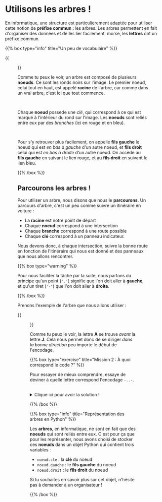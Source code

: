 # Utilisons les arbres !

En informatique, une structure est particulièrement adaptée pour utiliser cette
notion de **préfixe commun** : les arbres.
Les arbres permettent en fait d'organiser des données et de les lier facilement.
morse, les **lettres** ont un préfixe commun.

{{% box type="info" title="Un peu de vocabulaire" %}}

{{<figure src="resources/images/tree_example.svg" width=700 >}}

Comme tu peux le voir, un arbre est composé de plusieurs **noeuds**. Ce sont les
ronds noirs sur l'image. Le premier noeud, celui tout en haut, est appelé
**racine** de l'arbre, car comme dans un vrai arbre, c'est ici que tout commence.

<br/>

Chaque **noeud** possède une _clé_, qui correspond à ce qui est marqué à
l'intérieur du rond sur l'image. Les **noeuds** sont reliés entre eux par des
_branches_ (ici en rouge et en bleu).

<br/>

Pour s'y retrouver plus facilement, on appelle **fils gauche** le noeud qui est
_en bas à gauche_ d'un autre noeud, et **fils droit** celui qui est _en bas à
droite_ d'un autre noeud. On accède au **fils gauche** en suivant le lien
rouge, et au **fils droit** en suivant le lien bleu. 

{{% /box %}}

## Parcourons les arbres !

Pour utiliser un arbre, nous disons que nous le **parcourons**. Un parcours
d'arbre, c'est un peu comme suivre un itinéraire en voiture :

- La **racine** est notre point de départ
- Chaque **noeud** correspond à une intersection
- Chaque **branche** correspond à une route possible
- Chaque **clé** correspond à un panneau indicateur. 

Nous devons donc, à chaque intersection, suivre la bonne route en fonction de
l'itinéraire qui nous est donné et des panneaux que nous allons rencontrer. 

{{% box type="warning" %}}

Pour nous faciliter la tâche par la suite, nous partons du principe qu'un
point (`'.'`) signifie que l'on doit aller à **gauche**, et qu'un tiret (`'-'`)
que l'on doit aller à **droite**.

{{% /box %}}

Prenons l'exemple de l'arbre que nous allons utiliser :

{{<figure src="resources/images/bintree_morse_code.png" >}}

Comme tu peux le voir, la lettre **A** se trouve _avant_ la lettre **J**. Cela
nous permet donc de se diriger _dans la bonne direction_ peu importe le début de
l'encodage. 

{{% box type="exercise" title="Mission 2 : À quoi correspond le code ?" %}}

Pour essayer de mieux comprendre, essaye de deviner à quelle lettre correspond
l'encodage `-..-`.

<br/>

<details>
<summary>Clique ici pour avoir la solution !</summary>

`-..-` est la traduction de la lettre `X` en morse.

Faisons ensemble toutes les étapes pour mieux comprendre.

Nous utiliserons ce schéma afin que les explications soient plus claires :

{{<figure src="resources/images/bintree_morse_code_x_example.png" >}}

1. Le mot `-..-` commence par un trait (`-`). Nous allons donc d'abord aller
   vers la droite en empruntant le <font color="#4287f5">chemin bleu</font>.
2. Nous avons ensuite un point (`.`), nous prenons donc ensuite le chemin allant
   vers la gauche (<font color="#f54242">en rouge</font>)
3. Nous rencontrons un autre point (`.`), nous prenons donc le
   <font color="#f54242">chemin rouge</font>.
4. Enfin, nous avons un trait (`-`), nous prenons le
   <font color="#4287f5">chemin bleu</font>, vers la droite.
5. Nous avons traité tous les caractères, nous sommes arrivés à destination !

Si tu n'as pas compris quelque chose, n'hésite pas à demander de l'aide aux
organisateurs.

</details>

{{% /box %}}

{{% box type="info" title="Représentation des arbres en Python" %}}

Les **arbres**, en informatique, ne sont en fait que des **noeuds** qui sont
reliés entre eux. C'est pour ça que pour les représenter, nous avons choisi de
stocker ces **noeuds** dans un objet Python qui contient trois variables :

- `noeud.cle` : la **clé** du noeud
- `noeud.gauche` : le **fils gauche** du noeud
- `noeud.droit` : le **fils droit** du noeud

Si tu souhaites en savoir plus sur cet objet, n'hésite pas à demander à un
organisateur !

{{% /box %}}